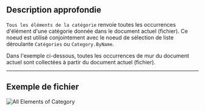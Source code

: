 ## Description approfondie
`Tous les éléments de la catégorie` renvoie toutes les occurrences d'élément d'une catégorie donnée dans le document actuel (fichier). Ce noeud est utilisé conjointement avec le noeud de sélection de liste déroulante `Catégories` ou `Category.ByName`.

Dans l'exemple ci-dessous, toutes les occurrences de mur du document actuel sont collectées à partir du document actuel (fichier).
___
## Exemple de fichier

![All Elements of Category](./DSRevitNodesUI.ElementsOfCategory_img.jpg)
